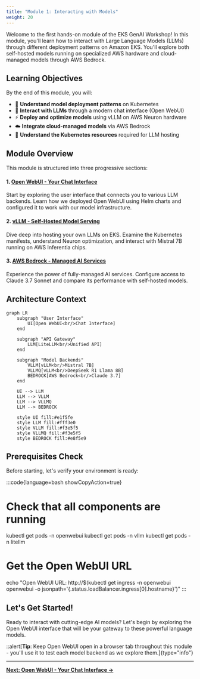 ```yaml
---
title: "Module 1: Interacting with Models"
weight: 20
---
```


Welcome to the first hands-on module of the EKS GenAI Workshop! In this module, you'll learn how to interact with Large Language Models (LLMs) through different deployment patterns on Amazon EKS. You'll explore both self-hosted models running on specialized AWS hardware and cloud-managed models through AWS Bedrock.

## Learning Objectives

By the end of this module, you will:

- 🎯 **Understand model deployment patterns** on Kubernetes
- 💬 **Interact with LLMs** through a modern chat interface (Open WebUI)
- ⚡ **Deploy and optimize models** using vLLM on AWS Neuron hardware
- ☁️ **Integrate cloud-managed models** via AWS Bedrock
- 🔧 **Understand the Kubernetes resources** required for LLM hosting

## Module Overview

This module is structured into three progressive sections:

#### 1. [Open WebUI - Your Chat Interface](./openwebui)
Start by exploring the user interface that connects you to various LLM backends. Learn how we deployed Open WebUI using Helm charts and configured it to work with our model infrastructure.

#### 2. [vLLM - Self-Hosted Model Serving](./vllm)
Dive deep into hosting your own LLMs on EKS. Examine the Kubernetes manifests, understand Neuron optimization, and interact with Mistral 7B running on AWS Inferentia chips.

#### 3. [AWS Bedrock - Managed AI Services](./bedrock)
Experience the power of fully-managed AI services. Configure access to Claude 3.7 Sonnet and compare its performance with self-hosted models.

## Architecture Context

```mermaid
graph LR
    subgraph "User Interface"
        UI[Open WebUI<br/>Chat Interface]
    end
    
    subgraph "API Gateway"
        LLM[LiteLLM<br/>Unified API]
    end
    
    subgraph "Model Backends"
        VLLM[vLLM<br/>Mistral 7B]
        VLLMQ[vLLM<br/>DeepSeek R1 Llama 8B]
        BEDROCK[AWS Bedrock<br/>Claude 3.7]
    end
    
    UI --> LLM
    LLM --> VLLM
    LLM --> VLLMQ
    LLM --> BEDROCK
    
    style UI fill:#e1f5fe
    style LLM fill:#fff3e0
    style VLLM fill:#f3e5f5
    style VLLMQ fill:#f3e5f5
    style BEDROCK fill:#e8f5e9
```

## Prerequisites Check

Before starting, let's verify your environment is ready:

:::code{language=bash showCopyAction=true}
# Check that all components are running
kubectl get pods -n openwebui
kubectl get pods -n vllm
kubectl get pods -n litellm

# Get the Open WebUI URL
echo "Open WebUI URL: http://$(kubectl get ingress -n openwebui openwebui -o jsonpath='{.status.loadBalancer.ingress[0].hostname}')"
:::

## Let's Get Started!

Ready to interact with cutting-edge AI models? Let's begin by exploring the Open WebUI interface that will be your gateway to these powerful language models.

::alert[**Tip**: Keep Open WebUI open in a browser tab throughout this module - you'll use it to test each model backend as we explore them.]{type="info"}

---

**[Next: Open WebUI - Your Chat Interface →](./openwebui)**
